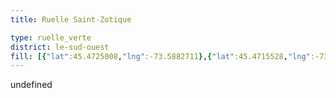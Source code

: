 ```yaml
---
title: Ruelle Saint-Zotique

type: ruelle_verte
district: le-sud-ouest
fill: [{"lat":45.4725008,"lng":-73.5882711},{"lat":45.4715528,"lng":-73.5890222},{"lat":45.4714024,"lng":-73.5887218}]
---
```


undefined